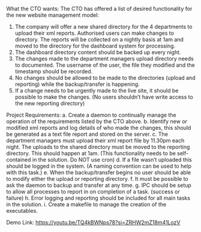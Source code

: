 What the CTO wants:
The CTO has offered a list of desired functionality for the new website management model:
1. The company will offer a new shared directory for the 4 departments to upload their xml reports. Authorised users can make changes to directory. The reports will be collected on a nightly basis at 1am and moved to the directory for the dashboard system for processing.
2. The dashboard directory content should be backed up every night.
3. The changes made to the department managers upload directory needs to documented. The username of the user, the file they modified and the timestamp should be recorded.
4. No changes should be allowed to be made to the directories (upload and reporting) while the backup/transfer is happening.
5. If a change needs to be urgently made to the live site, it should be possible to make the changes. (No users shouldn’t have write access to the new reporting directory)

Project Requirements:
a. Create a daemon to continually manage the operation of the requirements listed by the CTO above.
b. Identify new or modified xml reports and log details of who made the changes, this should be generated as a text file report and stored on the server.
c. The department managers must upload their xml report file by 11.30pm each night. The uploads to the shared directory must be moved to the reporting directory. This should happen at 1am. (This functionality needs to be self-contained in the solution. Do NOT use cron)
d. If a file wasn’t uploaded this should be logged in the system. (A naming convention can be used to help with this task.)
e. When the backup/transfer begins no user should be able to modify either the upload or reporting directory.
f. It must be possible to ask the daemon to backup and transfer at any time.
g. IPC should be setup to allow all processes to report in on completion of a task. (success or failure)
h. Error logging and reporting should be included for all main tasks in the solution.
i. Create a makefile to manage the creation of the executables.

Demo Link: https://youtu.be/TQ4kBWNps78?si=ZRHW2mZ18m41LozV
